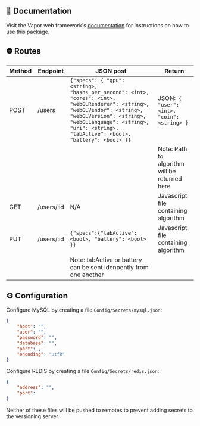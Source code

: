 ## 📖 Documentation

Visit the Vapor web framework's [documentation](http://docs.vapor.codes) for instructions on how to use this package.

## ⛔️ Routes

|Method| Endpoint | JSON post | Return |
|---|---|---|---|
| POST | /users | ```{"specs": { "gpu": <string>, "hashs_per_second": <int>, "cores": <int>, "webGLRenderer": <string>, "webGLVendor": <string>, "webGLVersion": <string>, "webGLLanguage": <string>, "uri": <string>, "tabActive": <bool>, "battery": <bool> }}```| JSON:``` { "user": <int>, "coin": <string> }```|
| | | | Note: Path to algorithm will be returned here|
| GET|/users/:id| N/A | Javascript file containing algorithm|
| PUT|/users/:id| `{"specs":{"tabActive": <bool>, "battery": <bool> }}` | Javascript file containing algorithm|
| | | Note: tabActive or battery can be sent idenpently from one another |	|


## ⚙️ Configuration

Configure MySQL by creating a file `Config/Secrets/mysql.json`:

```json
{
    "host": "",
    "user": "",
    "password": "",
    "database": "",
    "port": ,
    "encoding": "utf8"
}
```
Configure REDIS by creating a file `Config/Secrets/redis.json`:
```json
{
	"address": "",
	"port":
}
```
Neither of these files will be pushed to remotes to prevent adding secrets to the versioning server.
